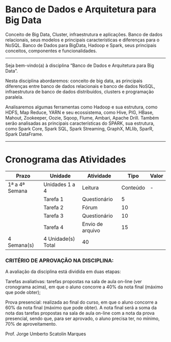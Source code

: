 # Banco de Dados e Arquitetura para Big Data

Conceito de Big Data, Cluster, infraestrutura e aplicações. Banco de dados relacionais, seus modelos e principais características e diferenças para o NoSQL. Banco de Dados para BigData, Hadoop e Spark, seus principais conceitos, componentes e funcionalidades.

---


Seja bem-vindo(a) à disciplina “Banco de Dados e Arquitetura para Big Data”.

Nesta disciplina abordaremos: conceito de big data, as principais diferenças entre banco de dados relacionais e banco de dados NoSQL, infraestrutura de banco de dados distribuídos, clusters e programação paralela.

Analisaremos algumas ferramentas como Hadoop e sua estrutura, como HDFS, Map Reduce, YARN e seu ecossistema, como Hive, PIG, HBase, Mahout, Zookeeper, Oozie, Sqoop, Flume, Ambari, Apache Drill. Também serão analisadas as principais características do SPARK, sua estrutura, como Spark Core, Spark SQL, Spark Streaming, GraphX, MLlib, SparR, Spark DataFrame.

---

# Cronograma das Atividades 

|Prazo	|Unidade	|Atividade	|Tipo |	Valor|
|------|---------|-----------|------|------|
|1ª a 4ª Semana	|Unidades 1 a 4|Leitura	|Conteúdo	|-|
|               |Tarefa 1	|Questionário	|5|
|               |Tarefa 2	|Fórum	|10|
|               |Tarefa 3	|Questionário	|10|
|               |Tarefa 4	|Envio de arquivo	|15|
|4 Semana(s)	|4 Unidade(s)	Total	|40|


### CRITÉRIO DE APROVAÇÃO NA DISCIPLINA:
 

A avaliação da disciplina está dividida em duas etapas:

Tarefas avaliativas: tarefas propostas na sala de aula on-line (ver cronograma acima), em que o aluno concorre a 40% da nota final (máximo que pode obter);

Prova presencial: realizada ao final do curso, em que o aluno concorre a 60% da nota final (máximo que pode obter).
A nota final será a soma da nota das tarefas propostas na sala de aula on-line com a nota da prova presencial, sendo que, para ser aprovado, o aluno precisa ter, no mínimo, 70% de aproveitamento.

Prof. Jorge Umberto Scatolin Marques
